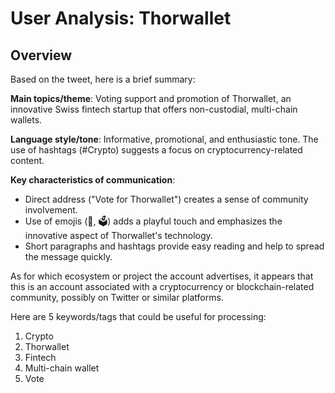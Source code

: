 # User Analysis: Thorwallet

## Overview

Based on the tweet, here is a brief summary:

**Main topics/theme**: Voting support and promotion of Thorwallet, an innovative Swiss fintech startup that offers non-custodial, multi-chain wallets.

**Language style/tone**: Informative, promotional, and enthusiastic tone. The use of hashtags (#Crypto) suggests a focus on cryptocurrency-related content.

**Key characteristics of communication**:

* Direct address ("Vote for Thorwallet") creates a sense of community involvement.
* Use of emojis (🚀, 🗳️) adds a playful touch and emphasizes the innovative aspect of Thorwallet's technology.
* Short paragraphs and hashtags provide easy reading and help to spread the message quickly.

As for which ecosystem or project the account advertises, it appears that this is an account associated with a cryptocurrency or blockchain-related community, possibly on Twitter or similar platforms.

Here are 5 keywords/tags that could be useful for processing:

1. Crypto
2. Thorwallet
3. Fintech
4. Multi-chain wallet
5. Vote